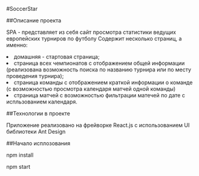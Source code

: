 #SoccerStar


##Описание проекта

SPA - представляет из себя сайт просмотра статистики ведущих европейских турниров по футболу 
Содержит несколько страниц, а именно:
<li>домашняя - стартовая страница; 
<li>страница всех чемпионатов с отображением общей информации (реализована возможность поиска по названию турнира или по месту проведения турнира);
<li>страница команды с отображением краткой информации о команде (с возможностью просмотра календаря матчей одной команды)
<li>страница матчей с возможностью фильтрации матечей по дате с испльзованием календаря.

##Технологии в проекте

Приложение реализовано на фрейворке React.js с использованием UI библиотеки Ant Design

##Начало исплозования

npm install

npm start


